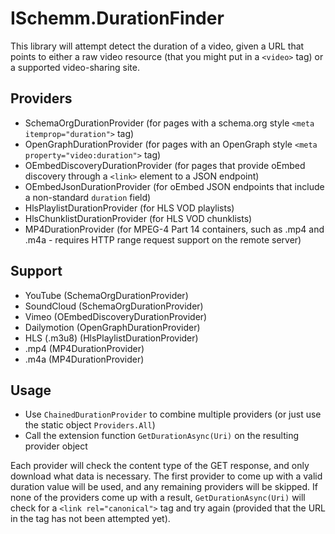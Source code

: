 # ISchemm.DurationFinder

This library will attempt detect the duration of a video, given a URL that
points to either a raw video resource (that you might put in a `<video>` tag)
or a supported video-sharing site.

## Providers

* SchemaOrgDurationProvider (for pages with a schema.org style `<meta itemprop="duration">` tag)
* OpenGraphDurationProvider (for pages with an OpenGraph style `<meta property="video:duration">` tag)
* OEmbedDiscoveryDurationProvider (for pages that provide oEmbed discovery through a `<link>` element to a JSON endpoint)
* OEmbedJsonDurationProvider (for oEmbed JSON endpoints that include a non-standard `duration` field)
* HlsPlaylistDurationProvider (for HLS VOD playlists)
* HlsChunklistDurationProvider (for HLS VOD chunklists)
* MP4DurationProvider (for MPEG-4 Part 14 containers, such as .mp4 and .m4a - requires HTTP range request support on the remote server)

## Support

* YouTube (SchemaOrgDurationProvider)
* SoundCloud (SchemaOrgDurationProvider)
* Vimeo (OEmbedDiscoveryDurationProvider)
* Dailymotion (OpenGraphDurationProvider)
* HLS (.m3u8) (HlsPlaylistDurationProvider)
* .mp4 (MP4DurationProvider)
* .m4a (MP4DurationProvider)

## Usage

* Use `ChainedDurationProvider` to combine multiple providers (or just use the static object `Providers.All`)
* Call the extension function `GetDurationAsync(Uri)` on the resulting provider object

Each provider will check the content type of the GET response, and only
download what data is necessary. The first provider to come up with a valid
duration value will be used, and any remaining providers will be skipped. If
none of the providers come up with a result, `GetDurationAsync(Uri)` will
check for a `<link rel="canonical">` tag and try again (provided that the URL
in the tag has not been attempted yet).

